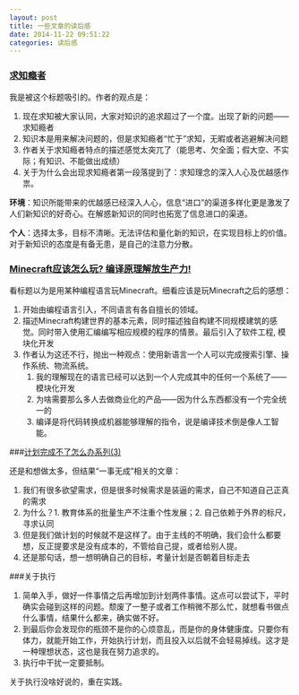 ```yaml
---
layout: post
title: 一些文章的读后感
date: 2014-11-22 09:51:22
categories: 读后感
---
```


### [求知瘾者](http://www.jianshu.com/p/Daxrnq)

  我是被这个标题吸引的。作者的观点是：
  
   1. 现在求知被大家认同，大家对知识的追求超过了一个度。出现了新的问题——求知瘾者
   2. 知识本是用来解决问题的，但是求知瘾者“忙于”求知，无暇或者逃避解决问题
   3. 作者关于求知瘾者特点的描述感觉太突兀了（能思考、欠全面；假大空、不实际；有知识、不能做出成绩）
   4. 关于为什么会出现求知瘾者第一段落提到了：求知理念的深入人心及优越感作祟。

   **环境**：知识所能带来的优越感已经深入人心，信息“进口”的渠道多样化更是激发了人们新知识的好奇心。在解惑新知识的同时也拓宽了信息进口的渠道。
   
   **个人**：选择太多，目标不清晰。无法评估和量化新的知识，在实现目标上的价值。对于新知识的态度是有备无患，是自己的注意力分散。

### [Minecraft应该怎么玩? 编译原理解放生产力!](http://jecvay.com/2014/11/compiler-makes-fast-build/)

 看标题以为是用某种编程语言玩Minecraft。细看应该是玩Minecraft之后的感想：
    
1. 开始由编程语言引入，不同语言有各自擅长的领域。
2. 描述Minecraft构建世界的基本元素，同时描述独自构建不同规模建筑的感觉。同时带入使用汇编编写相应规模的程序的情景。最后引入了软件工程, 模块化开发
3. 作者认为这还不行，抛出一种观点：使用新语言一个人可以完成搜索引擎、操作系统、物流系统。
	1. 我的理解现在的语言已经可以达到一个人完成其中的任何一个系统了——模块化开发
	2. 为啥需要那么多人去做商业化的产品——因为什么东西都没有一个完全统一的
	3. 编译是将代码转换成机器能够理解的指令，说是编译技术倒是像人工智能。

###[计划完成不了怎么办系列(3)](http://www.scalerstalk.com/323-load/)

 还是和想做太多，但结果“一事无成”相关的文章：

1. 我们有很多欲望需求，但是很多时候需求是装逼的需求，自己不知道自己正真的需求
2. 为什么？1. 教育体系的批量生产不注重个性发展；2. 自己依赖于外界的标尺，寻求认同
3. 但是我们做计划的时候就不是这样了。由于主线的不明确，我们会什么都要想，反正提要求是没有成本的，不管给自己提，或者给别人提。
4. 还是那句话，想一想明确自己的目标，考量计划是否朝着目标走去

###关于执行
    
1. 简单入手，做好一件事情之后再增加到计划两件事情。这点可以尝试下，平时确实会碰到这样的问题。颓废了一整子或者工作稍微不那么忙，就想看书做点什么事情，结果什么都来，确实做不好。
2. 到最后你会发现你的瓶颈不是你的心烦意乱，而是你的身体健康度。只要你有体力，就能开始工作，开始执行计划，而且投入以后就不会轻易掉线。这才是一种理想状态，这也是我在努力追求的。
3. 执行中干扰一定要抵制。

 关于执行没啥好说的，重在实践。


